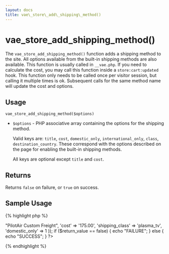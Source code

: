 ```yaml
---
layout: docs
title: vae\_store\_add\_shipping\_method()
---
```


# vae\_store\_add\_shipping\_method()

The `vae_store_add_shipping_method()` function adds a shipping method to
the site. All options available from the built-in shipping methods are
also available. This function is usually called in `__vae.php`. If you
need to calculate the cost, you may call this function inside a
`store:cart:updated` hook. This function only needs to be called once
per visitor session, but calling it multiple times is ok. Subsequent
calls for the same method name will update the cost and options.

## Usage

`vae_store_add_shipping_method($options)`

-   `$options` - PHP associative array containing the options for the
    shipping method.

    Valid keys are: `title`, `cost`, `domestic_only`,
    `international_only`, `class`, `destination_country`. These
    correspond with the options described on the page for enabling the
    built-in shipping methods.

    All keys are optional except `title` and `cost`.

## Returns

Returns `false` on failure, or `true` on success.

## Sample Usage

{% highlight php %}
<?php
// In __vae.php:
// Add custom ground freight shipping method for Plasma TVs
$return_value = vae_store_add_shipping_method(array(
  'title' => "PilotAir Custom Freight",
  'cost' => '175.00',
  'shipping_class' => 'plasma_tv',
  'domestic_only' => 1
)); 
if ($return_value == false) {
  echo "FAILURE";
} else {
  echo "SUCCESS";
}
?>
{% endhighlight %}
